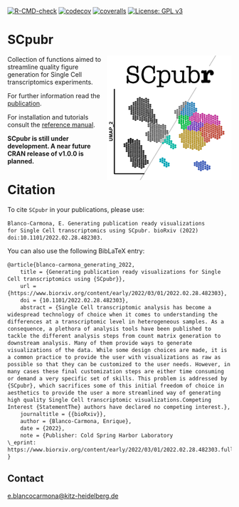 <!-- badges: start -->
[![R-CMD-check](https://github.com/enblacar/SCpubr/workflows/R-CMD-check/badge.svg)](https://github.com/enblacar/SCpubr/actions)
[![codecov](https://codecov.io/gh/enblacar/SCpubr/branch/main/graph/badge.svg?token=HK7JB08VFD)](https://codecov.io/gh/enblacar/SCpubr)
[![coveralls](https://coveralls.io/repos/github/enblacar/SCpubr/badge.svg?branch=main)](https://coveralls.io/github/enblacar/SCpubr?branch=main)
[![License: GPL v3](https://img.shields.io/badge/License-GPLv3-blue.svg)](https://www.gnu.org/licenses/gpl-3.0)
<!-- badges: end -->
  
# SCpubr
<img src="man/figures/SCpubr_logo.png" align="right" height="280"/>

Collection of functions aimed to streamline quality figure generation for Single Cell transcriptomics experiments.

For further information read the [publication](https://www.biorxiv.org/content/10.1101/2022.02.28.482303v1).

For installation and tutorials consult the [reference manual](https://enblacar.github.io/SCpubr-book/).

**SCpubr is still under development. A near future CRAN release of v1.0.0 is planned.**

# Citation
To cite `SCpubr` in your publications, please use: 

```
Blanco-Carmona, E. Generating publication ready visualizations 
for Single Cell transcriptomics using SCpubr. bioRxiv (2022) 
doi:10.1101/2022.02.28.482303.
```

You can also use the following BibLaTeX entry:

```
@article{blanco-carmona_generating_2022,
	title = {Generating publication ready visualizations for Single Cell transcriptomics using {SCpubr}},
	url = {https://www.biorxiv.org/content/early/2022/03/01/2022.02.28.482303},
	doi = {10.1101/2022.02.28.482303},
	abstract = {Single Cell transcriptomic analysis has become a widespread technology of choice when it comes to understanding the differences at a transcriptomic level in heterogeneous samples. As a consequence, a plethora of analysis tools have been published to tackle the different analysis steps from count matrix generation to downstream analysis. Many of them provide ways to generate visualizations of the data. While some design choices are made, it is a common practice to provide the user with visualizations as raw as possible so that they can be customized to the user needs. However, in many cases these final customization steps are either time consuming or demand a very specific set of skills. This problem is addressed by {SCpubr}, which sacrifices some of this initial freedom of choice in aesthetics to provide the user a more streamlined way of generating high quality Single Cell transcriptomic visualizations.Competing Interest {StatementThe} authors have declared no competing interest.},
	journaltitle = {{bioRxiv}},
	author = {Blanco-Carmona, Enrique},
	date = {2022},
	note = {Publisher: Cold Spring Harbor Laboratory
\_eprint: https://www.biorxiv.org/content/early/2022/03/01/2022.02.28.482303.full.pdf},
}
```


## Contact
e.blancocarmona@kitz-heidelberg.de
